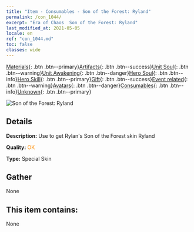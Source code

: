 ```yaml
---
title: "Item - Consumables - Son of the Forest: Ryland"
permalink: /con_1044/
excerpt: "Era of Chaos  Son of the Forest: Ryland"
last_modified_at: 2021-05-05
locale: en
ref: "con_1044.md"
toc: false
classes: wide
---
```

 [Materials](/Items/){: .btn .btn--primary}[Artifacts](/Items/Artifacts/){: .btn .btn--success}[Unit Soul](/Items/UnitSoul/){: .btn .btn--warning}[Unit Awakening](/Items/UnitAwakening/){: .btn .btn--danger}[Hero Soul](/Items/HeroSoul/){: .btn .btn--info}[Hero Skill](/Items/HeroSkill/){: .btn .btn--primary}[Gift](/Items/Gift/){: .btn .btn--success}[Event related](/Items/Events/){: .btn .btn--warning}[Avatars](/Items/Avatars/){: .btn .btn--danger}[Consumables](/Items/Consumables/){: .btn .btn--info}[Unknown](/Items/Unknown/){: .btn .btn--primary}

 ![Son of the Forest: Ryland](/images/h/h_Ryland3.jpg)

## Details
 **Description:** Use to get Rylan's Son of the Forest skin Ryland

 **Quality:** <span style="color: #FF8C00">OK</span>

 **Type:** Special Skin

## Gather

  None

## This item contains:

  None

